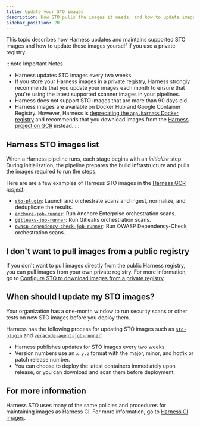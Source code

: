 ```yaml
---
title: Update your STO images
description: How STO pulls the images it needs, and how to update images in a private registry.
sidebar_position: 20
---
```



This topic describes how Harness updates and maintains supported STO images and how to update these images yourself if you use a private registry. 

:::note Important Notes

- Harness updates STO images every two weeks. 
- If you store your Harness images in a private registry, Harness strongly recommends that you update your images each month to ensure that you're using the latest supported scanner images in your pipelines.
- Harness does not support STO images that are more than 90 days old.  
- Harness images are available on Docker Hub and Google Container Registry. However, Harness is [deprecating the `app.harness` Docker registry](/docs/continuous-integration/use-ci/set-up-build-infrastructure/harness-ci/#deprecation-notice-appharness-docker-registry) and recommends that you download images from the [Harness project on GCR](https://console.cloud.google.com/gcr/images/gcr-prod/global/harness) instead. 
:::

## Harness STO images list

When a Harness pipeline runs, each stage begins with an *initialize* step. During initialization, the pipeline prepares the build infrastructure and pulls the images required to run the steps.

Here are are a few examples of Harness STO images in the [Harness GCR project](https://console.cloud.google.com/gcr/images/gcr-prod/global/harness).

* [`sto-plugin`](https://console.cloud.google.com/gcr/images/gcr-prod/global/harness/sto-plugin): Launch and orchestrate scans and ingest, normalize, and deduplicate the results.
* [`anchore-job-runner`](https://console.cloud.google.com/gcr/images/gcr-prod/global/harness/anchore-job-runner): Run Anchore Enterprise orchestration scans. 
* [`gitleaks-job-runner`](https://console.cloud.google.com/gcr/images/gcr-prod/global/harness/gitleaks-job-runner): Run Gitleaks orchestration scans. 
* [`owasp-dependency-check-job-runner`](https://console.cloud.google.com/gcr/images/gcr-prod/global/harness/owasp-dependency-check-job-runner): Run OWASP Dependency-Check orchestration scans. 

## I don't want to pull images from a public registry

If you don't want to pull images directly from the public Harness registry, you can pull images from your own private registry. For more information, go to [Configure STO to download images from a private registry](/docs/security-testing-orchestration/use-sto/set-up-sto-pipelines/download-images-from-private-registry).


## When should I update my STO images? 

Your organization has a one-month window to run security scans or other tests on new STO images before you deploy them. 

Harness has the following process for updating STO images such as [`sto-plugin`](https://console.cloud.google.com/gcr/images/gcr-prod/global/harness/sto-plugin) and [`veracode-agent-job-runner`](https://console.cloud.google.com/gcr/images/gcr-prod/global/harness/veracode-agent-job-runner):


* Harness publishes updates for STO images every two weeks.
* Version numbers use an `x.y.z` format with the major, minor, and hotfix or patch release number.
* You can choose to deploy the latest containers immediately upon release, or you can download and scan them before deployment.


## For more information

Harness STO uses many of the same policies and procedures for maintaining images as Harness CI. For more information, go to [Harness CI images](/docs/continuous-integration/use-ci/set-up-build-infrastructure/harness-ci).